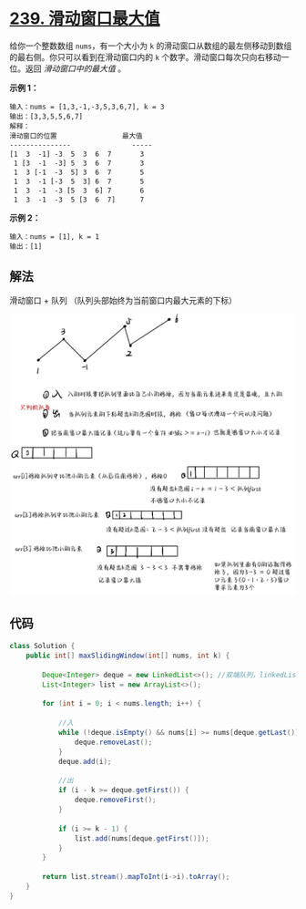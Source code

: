 # [239. 滑动窗口最大值](https://leetcode.cn/problems/sliding-window-maximum/)

给你一个整数数组 `nums`，有一个大小为 `k` 的滑动窗口从数组的最左侧移动到数组的最右侧。你只可以看到在滑动窗口内的 `k` 个数字。滑动窗口每次只向右移动一位。返回 *滑动窗口中的最大值* 。

**示例 1：**

```
输入：nums = [1,3,-1,-3,5,3,6,7], k = 3
输出：[3,3,5,5,6,7]
解释：
滑动窗口的位置                最大值
---------------               -----
[1  3  -1] -3  5  3  6  7       3
 1 [3  -1  -3] 5  3  6  7       3
 1  3 [-1  -3  5] 3  6  7       5
 1  3  -1 [-3  5  3] 6  7       5
 1  3  -1  -3 [5  3  6] 7       6
 1  3  -1  -3  5 [3  6  7]      7
```

**示例 2：**

```
输入：nums = [1], k = 1
输出：[1]
```



## 解法

滑动窗口 + 队列 （队列头部始终为当前窗口内最大元素的下标）

![](..\pic\239huadong.jpg)

## 代码

```java
class Solution {
    public int[] maxSlidingWindow(int[] nums, int k) {
        
        Deque<Integer> deque = new LinkedList<>(); //双端队列，linkedList实现了该接口
        List<Integer> list = new ArrayList<>();

        for (int i = 0; i < nums.length; i++) {
            
            //入
            while (!deque.isEmpty() && nums[i] >= nums[deque.getLast()]) {
                deque.removeLast();
            }
            deque.add(i);

            //出
            if (i - k >= deque.getFirst()) {
                deque.removeFirst();
            }

            if (i >= k - 1) {
                list.add(nums[deque.getFirst()]);
            }
        }

        return list.stream().mapToInt(i->i).toArray();
    }
}
```

